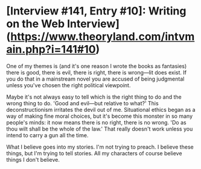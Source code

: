 # [Interview #141, Entry #10]: Writing on the Web Interview](https://www.theoryland.com/intvmain.php?i=141#10)

One of my themes is (and it's one reason I wrote the books as fantasies) there is good, there is evil, there is right, there is wrong—lit does exist. If you do that in a mainstream novel you are accused of being judgmental unless you've chosen the right political viewpoint.

Maybe it's not always easy to tell which is the right thing to do and the wrong thing to do. 'Good and evil—but relative to what?' This deconstructionism irritates the devil out of me. Situational ethics began as a way of making fine moral choices, but it's become this monster in so many people's minds: it now means there is no right, there is no wrong. 'Do as thou wilt shall be the whole of the law.' That really doesn't work unless you intend to carry a gun all the time.

What I believe goes into my stories. I'm not trying to preach. I believe these things, but I'm trying to tell stories. All my characters of course believe things I don't believe.

